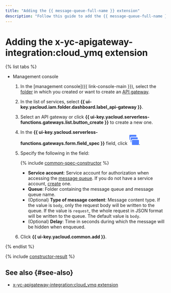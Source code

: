 ```yaml
---
title: "Adding the {{ message-queue-full-name }} extension"
description: "Follow this guide to add the {{ message-queue-full-name }} extension using the specification constructor."
---
```


# Adding the x-yc-apigateway-integration:cloud_ymq extension

{% list tabs %}

- Management console

   1. In the [management console]({{ link-console-main }}), select the [folder](../../../resource-manager/concepts/resources-hierarchy.md#folder) in which you created or want to create an [API gateway](../../concepts/index.md).
   1. In the list of services, select **{{ ui-key.yacloud.iam.folder.dashboard.label_api-gateway }}**.
   1. Select an API gateway or click **{{ ui-key.yacloud.serverless-functions.gateways.list.button_create }}** to create a new one.
   1. In the **{{ ui-key.yacloud.serverless-functions.gateways.form.field_spec }}** field, click ![image](../../../_assets/api-gateway/spec-constructor/cloud-ymq.svg).
   1. Specify the following in the field:

      {% include [common-spec-constructor](../../../_includes/api-gateway/common-spec-constructor.md) %}

      * **Service account**: Service account for authorization when accessing the [message queue](../../../message-queue/concepts/queue.md). If you do not have a service account, [create](../../../iam/operations/sa/create.md) one.
      * **Queue**: Folder containing the message queue and message queue name.
      * (Optional) **Type of message content**: Message content type. If the value is `body`, only the request body will be written to the queue. If the value is `request`, the whole request in JSON format will be written to the queue. The default value is `body`.
      * (Optional) **Delay**: Time in seconds during which the message will be hidden when enqueued.
   1. Click **{{ ui-key.yacloud.common.add }}**.

{% endlist %}

{% include [constructor-result](../../../_includes/api-gateway/constructor-result.md) %}

## See also {#see-also}

* [x-yc-apigateway-integration:cloud_ymq extension](../../concepts/extensions/ymq.md)
